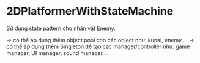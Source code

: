 # 2DPlatformerWithStateMachine

Sử dụng state pattern cho nhân vật Enemy.

-> có thể áp dụng thêm object pool cho các object như: kunai, enemy,...
-> có thể áp dụng thêm Singleton để tạo các manager/controller như: game manager, UI manager, sound manager,...
